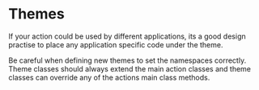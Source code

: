 # Themes

If your action could be used by different applications, its a good design practise to place any application specific code under the theme.

Be careful when defining new themes to set the namespaces correctly. Theme classes should always extend the main action classes and theme classes can override any of the actions main class methods.
